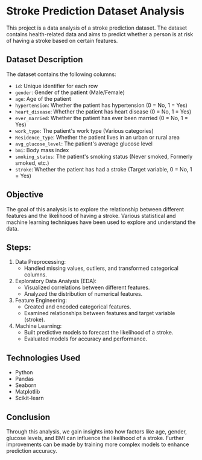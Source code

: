 # Stroke Prediction Dataset Analysis

This project is a data analysis of a stroke prediction dataset. The dataset contains health-related data and aims to predict whether a person is at risk of having a stroke based on certain features.

## Dataset Description

The dataset contains the following columns:
- `id`: Unique identifier for each row
- `gender`: Gender of the patient (Male/Female)
- `age`: Age of the patient
- `hypertension`: Whether the patient has hypertension (0 = No, 1 = Yes)
- `heart_disease`: Whether the patient has heart disease (0 = No, 1 = Yes)
- `ever_married`: Whether the patient has ever been married (0 = No, 1 = Yes)
- `work_type`: The patient's work type (Various categories)
- `Residence_type`: Whether the patient lives in an urban or rural area
- `avg_glucose_level`: The patient's average glucose level
- `bmi`: Body mass index
- `smoking_status`: The patient's smoking status (Never smoked, Formerly smoked, etc.)
- `stroke`: Whether the patient has had a stroke (Target variable, 0 = No, 1 = Yes)

## Objective

The goal of this analysis is to explore the relationship between different features and the likelihood of having a stroke. Various statistical and machine learning techniques have been used to explore and understand the data.

## Steps:

1. Data Preprocessing:
   - Handled missing values, outliers, and transformed categorical columns.
2. Exploratory Data Analysis (EDA):
   - Visualized correlations between different features.
   - Analyzed the distribution of numerical features.
3. Feature Engineering:
   - Created and encoded categorical features.
   - Examined relationships between features and target variable (stroke).
4. Machine Learning:
   - Built predictive models to forecast the likelihood of a stroke.
   - Evaluated models for accuracy and performance.

## Technologies Used

- Python
- Pandas
- Seaborn
- Matplotlib
- Scikit-learn

## Conclusion

Through this analysis, we gain insights into how factors like age, gender, glucose levels, and BMI can influence the likelihood of a stroke. Further improvements can be made by training more complex models to enhance prediction accuracy.
